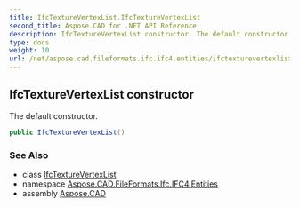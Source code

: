 ```yaml
---
title: IfcTextureVertexList.IfcTextureVertexList
second_title: Aspose.CAD for .NET API Reference
description: IfcTextureVertexList constructor. The default constructor
type: docs
weight: 10
url: /net/aspose.cad.fileformats.ifc.ifc4.entities/ifctexturevertexlist/ifctexturevertexlist/
---
```

## IfcTextureVertexList constructor

The default constructor.

```csharp
public IfcTextureVertexList()
```

### See Also

* class [IfcTextureVertexList](../)
* namespace [Aspose.CAD.FileFormats.Ifc.IFC4.Entities](../../ifctexturevertexlist/)
* assembly [Aspose.CAD](../../../)


